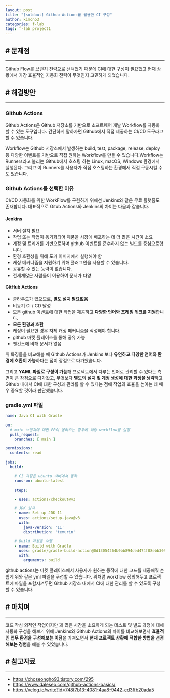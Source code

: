 ```yaml
---
layout: post
title: "[soldout] Github Actions를 활용한 CI 구성"
author: kimcno3
categories: f-lab
tags: f-lab project1
---
```


## # 문제점
***
Github Flow를 브랜치 전략으로 선택했기 때문에 CI에 대한 구성이 필요했고 현재 상황에서 가장 효율적인 자동화 전략이 무엇인지 고민하게 되었습니다.

## # 해결방안
***
### Github Actions
Github Actions은 Github 저장소를 기반으로 소프트웨어 개발 Workflow를 자동화 할 수 있는 도구입니다. 간단하게 말하자면 Github에서 직접 제공하는 CI/CD 도구라고 할 수 있습니다. 

Workflow는 Github 저장소에서 발생하는 build, test, package, release, deploy 등 다양한 이벤트를 기반으로 직접 원하는 Workflow를 만들 수 있습니다.Workflow는 Runners라고 불리는 Github에서 호스팅 하는 Linux, macOS, Windows 환경에서 실행된다. 그리고 이 Runners를 사용자가 직접 호스팅하는 환경에서 직접 구동시킬 수도 있습니다.


### Github Actions를 선택한 이유

CI/CD 자동화를 위한 WorkFlow를 구현하기 위해선 Jenkins와 같은 무료 플랫폼도 존재합니다. 대표적으로 Gitub Actions와 Jenkins의 차이는 다음과 같습니다.

#### Jenkins
- 서버 설치 필요
- 작업 또는 작업이 동기화되어 제품을 시장에 배포하는 데 더 많은 시간이 소요 
- 계정 및 트리거를 기반으로하며 github 이벤트를 준수하지 않는 빌드를 중심으로합니다.
- 환경 호환성을 위해 도커 이미지에서 실행해야 함
- 캐싱 메커니즘을 지원하기 위해 플러그인을 사용할 수 있습니다.
- 공유할 수 있는 능력이 없습니다.
- 전세계많은 사람들이 이용하여 문서가 다양

#### GitHub Actions
- 클라우드가 있으므로, **별도 설치 필요없음**
- 비동기 CI / CD 달성
- 모든 github 이벤트에 대한 작업을 제공하고 **다양한 언어와 프레임 워크를 지원**합니다.
- **모든 환경과 호환**
- 캐싱이 필요한 경우 자체 캐싱 메커니즘을 작성해야 합니다.
- github 마켓 플레이스를 통해 공유 가능
- 젠킨스에 비해 문서가 없음

위 특징들을 비교해볼 때 Github Actions가 Jenkins 보다 **유연하고 다양한 언어와 환경에 호환이 가능**하다는 점이 장점으로 다가왔습니다. 

그리고 **YAML 파일로 구성이 가능**해 프로젝트에서 다루는 언어로 관리할 수 있다는 측면이 큰 장점으로 다가왔고, 무엇보다 **별도의 설치 및 계정 생성에 대한 과정을 생략**하고 Github 내에서 CI에 대한 구성과 관리를 할 수 있다는 점에 작업의 효율을 높이는 데 매우 중요할 것이라 판단했습니다.

### gradle.yml 파일
```yml
name: Java CI with Gradle

on:
  # main 브랜치에 대한 PR이 올라오는 경우에 해당 workflow를 실행
  pull_request:
    branches: [ main ]

permissions:
  contents: read

jobs:
  build:

    # CI 과정은 ubuntu 서버에서 동작
    runs-on: ubuntu-latest

    steps:

    - uses: actions/checkout@v3

    # JDK 설치
    - name: Set up JDK 11
      uses: actions/setup-java@v3
      with:
        java-version: '11'
        distribution: 'temurin'

    # Build 과정을 수행
    - name: Build with Gradle
      uses: gradle/gradle-build-action@0d13054264b0bb894ded474f08ebb30921341cee
      with:
        arguments: build

```

github actions는 마켓 플레이스에서 사용자가 원하는 동작에 대한 코드를 제공해줘 손 쉽게 위와 같은 yml 파일을 구성할 수 있습니다. 위처럼 workflow 정의해두고 프로젝트에 파일을 포함시켜두면 Github 저장소 내에서 CI에 대한 관리를 할 수 있도록 구성할 수 있습니다.

## # 마치며
***
코드 작성 외적인 작업이지만 꽤 많은 시간을 소요하게 되는 테스트 및 빌드 과정에 대해 자동화 구성을 해보기 위해 Jenkins와 Github Actions의 차이를 비교해보면서 **효율적인 업무 환경을 구성해보는 이점**을 가져오면서 **현재 프로젝트 상황에 적합한 방법을 선정해보는 경험**을 해볼 수 있었습니다.

## # 참고자료
***
- https://choseongho93.tistory.com/295
- https://www.daleseo.com/github-actions-basics/
- https://velog.io/write?id=748f7b13-4081-4aa8-9442-cd3ffb20ada5
